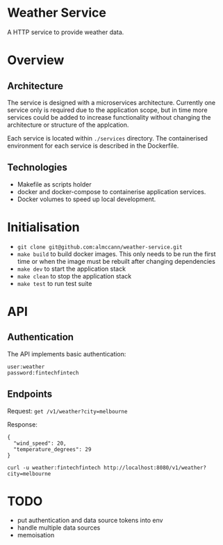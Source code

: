# Weather Service
A HTTP service to provide weather data.

# Overview
## Architecture
The service is designed with a microservices architecture.  Currently one service only is required due to the application scope, but in time more services could be added to increase functionality without changing the architecture or structure of the applcation.

Each service is located within `./services` directory. The containerised environment for each service is described in the Dockerfile.

## Technologies
* Makefile as scripts holder
* docker and docker-compose to containerise application services.
* Docker volumes to speed up local development.

# Initialisation
* `git clone git@github.com:almccann/weather-service.git`
* `make build` to build docker images. This only needs to be run the first time or when the image must be rebuilt after changing dependencies
* `make dev` to start the application stack
* `make clean` to stop the application stack
* `make test` to run test suite

# API
## Authentication
The API implements basic authentication:
```
user:weather
password:fintechfintech
```

## Endpoints
Request:
`get /v1/weather?city=melbourne`

Response:
```
{
  "wind_speed": 20,
  "temperature_degrees": 29
}
```
`curl -u weather:fintechfintech http://localhost:8080/v1/weather?city=melbourne`

# TODO
* put authentication and data source tokens into env
* handle multiple data sources
* memoisation